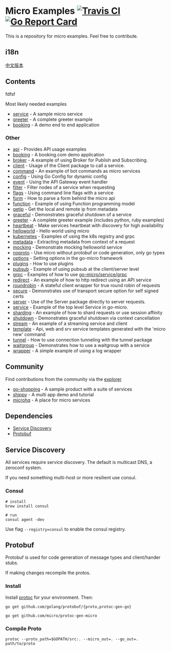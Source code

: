 # Micro Examples  [![Travis CI](https://travis-ci.org/micro/examples.svg?branch=master)](https://travis-ci.org/micro/examples) [![Go Report Card](https://goreportcard.com/badge/micro/examples)](https://goreportcard.com/report/github.com/micro/examples)

This is a repository for micro examples. Feel free to contribute.

## i18n

[中文版本](https://github.com/micro-in-cn/tutorials)

## Contents
fdfsf

Most likely needed examples

- [service](service) - A sample micro service
- [greeter](greeter) - A complete greeter example
- [booking](booking) - A demo end to end application

### Other

- [api](api) - Provides API usage examples
- [booking](booking) - A booking.com demo application
- [broker](broker) - A example of using Broker for Publish and Subscribing.
- [client](client) - Usage of the Client package to call a service.
- [command](command) - An example of bot commands as micro services
- [config](config) - Using Go Config for dynamic config
- [event](event) - Using the API Gateway event handler
- [filter](filter) - Filter nodes of a service when requesting
- [flags](flags) - Using command line flags with a service
- [form](form) - How to parse a form behind the micro api
- [function](function) - Example of using Function programming model
- [getip](getip) - Get the local and remote ip from metadata
- [graceful](graceful) - Demonstrates graceful shutdown of a service
- [greeter](greeter) - A complete greeter example (includes python, ruby examples)
- [heartbeat](heartbeat) - Make services heartbeat with discovery for high availability
- [helloworld](helloworld) - Hello world using micro
- [kubernetes](kubernetes) - Examples of using the k8s registry and grpc
- [metadata](metadata) - Extracting metadata from context of a request
- [mocking](mocking) - Demonstrate mocking helloworld service
- [noproto](noproto) - Use micro without protobuf or code generation, only go types
- [options](options) - Setting options in the go-micro framework
- [plugins](plugins) - How to use plugins
- [pubsub](pubsub) - Example of using pubsub at the client/server level
- [grpc](grpc) - Examples of how to use [go-micro/service/grpc](https://github.com/micro/go-micro/service/grpc)
- [redirect](redirect) - An example of how to http redirect using an API service
- [roundrobin](roundrobin) - A stateful client wrapper for true round robin of requests
- [secure](secure) - Demonstrates use of transport secure option for self signed certs
- [server](server) - Use of the Server package directly to server requests.
- [service](service) - Example of the top level Service in go-micro.
- [sharding](sharding) - An example of how to shard requests or use session affinity
- [shutdown](shutdown) - Demonstrates graceful shutdown via context cancellation
- [stream](stream) - An example of a streaming service and client
- [template](template) - Api, web and srv service templates generated with the 'micro new' command
- [tunnel](tunnel) - How to use connection tunneling with the tunnel package
- [waitgroup](waitgroup) - Demonstrates how to use a waitgroup with a service
- [wrapper](wrapper) - A simple example of using a log wrapper

## Community

Find contributions from the community via the [explorer](https://micro.mu/explore/)

- [go-shopping](https://github.com/autodidaddict/go-shopping) - A sample product with a suite of services
- [shippy](https://github.com/EwanValentine/shippy) - A multi app demo and tutorial
- [microhq](https://github.com/microhq) - A place for micro services

## Dependencies

- [Service Discovery](#service-discovery)
- [Protobuf](#protobuf)

## Service Discovery

All services require service discovery. The default is multicast DNS, a zeroconf system.

If you need something multi-host or more resilient use consul.

### Consul

```
# install
brew install consul

# run
consul agent -dev
```

Use flag `--registry=consul` to enable the consul registry.

## Protobuf

Protobuf is used for code generation of message types and client/hander stubs.

If making changes recompile the protos.

### Install

Install [protoc](https://github.com/google/protobuf) for your environment. Then:

```shell
go get github.com/golang/protobuf/{proto,protoc-gen-go}
```

```shell
go get github.com/micro/protoc-gen-micro
```

### Compile Proto

```shell
protoc --proto_path=$GOPATH/src:. --micro_out=. --go_out=. path/to/proto
```
